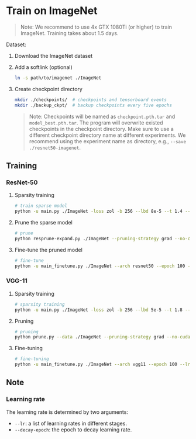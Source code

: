 # Train on ImageNet

> Note: We recommend to use 4x GTX 1080Ti (or higher) to train ImageNet. Training takes about 1.5 days.

Dataset:
1. Download the ImageNet dataset
2. Add a softlink (optional)

    ```bash
    ln -s path/to/imagenet ./ImageNet
    ```
3. Create checkpoint directory
    ```bash
    mkdir ./checkpoints/  # checkpoints and tensorboard events
    mkdir ./backup_ckpt/  # backup checkpoints every five epochs
    ```

    > Note: Checkpoints will be named as `checkpoint.pth.tar` and `model_best.pth.tar`. The program will overwrite existed checkpoints in the checkpoint directory. Make sure to use a different checkpoint directory name at different experiments. We recommend using the experiment name as directory, e.g., `--save ./resnet50-imagenet`.

## Training

### ResNet-50

1. Sparsity training
    ```bash
    # train sparse model
    python -u main.py ./ImageNet -loss zol -b 256 --lbd 8e-5 --t 1.4 --lr 1e-1 1e-2 1e-3 --decay-epoch 30 60 --epochs 90 --arch resnet50 --workers 25 --world-size 1 --dist-url tcp://localhost:23456 --dist-backend gloo --rank 0 --save ./checkpoints/ --backup-path ./backup_ckpt/
    ```

2. Prune the sparse model
    ```bash
    # prune
    python resprune-expand.py ./ImageNet --pruning-strategy grad --no-cuda --model ./checkpoints/model_best.pth.tar --save ./checkpoints/
    ```
3. Fine-tune the pruned model

    ```bash
    # fine-tune
    python -u main_finetune.py ./ImageNet --arch resnet50 --epoch 100 --lr 1e-2 1e-3 1e-4 3e-5 --decay-epoch 30 60 80 --refine ./checkpoints/pruned.pth.tar --expand -b 256 --workers 25 --world-size 1 --dist-url tcp://localhost:23456 --dist-backend gloo --rank 0 --save ./checkpoints/ --backup-path ./backup_ckpt/
    ```

### VGG-11

1. Sparsity training

    ```bash
    # sparsity training
    python -u main.py ./ImageNet -loss zol -b 256 --lbd 5e-5 --t 1.8 --lr 1e-1 1e-2 1e-3 --epochs 90 --decay-epoch 30 60 --arch vgg11 --workers 25 --world-size 1 --dist-url tcp://localhost:23456 --dist-backend gloo --rank 0 --save ./checkpoints/ --backup-path ./backup_ckpt/
    ```

2. Pruning

    ```bash
    # pruning
    python prune.py --data ./ImageNet --pruning-strategy grad --no-cuda --model ./checkpoints/model_best.pth.tar --save ./checkpoints/
    ```

3. Fine-tuning
    ```bash
    # fine-tuning
    python -u main_finetune.py ./ImageNet --arch vgg11 --epoch 100 --lr 1e-2 1e-3 1e-4 3e-5 --decay-epoch 30 60 80 --refine ./checkpoints/pruned.pth.tar -b 256 --workers 25 --world-size 1 --dist-url tcp://localhost:23456 --dist-backend gloo --rank 0 --save ./checkpoints/ --backup-path ./backup_ckpt/

    ```



## Note

### Learning rate

The learning rate is determined by two arguments: 

- `--lr`: a list of learning rates in different stages.
- `--decay-epoch`: the epoch to decay learning rate.


